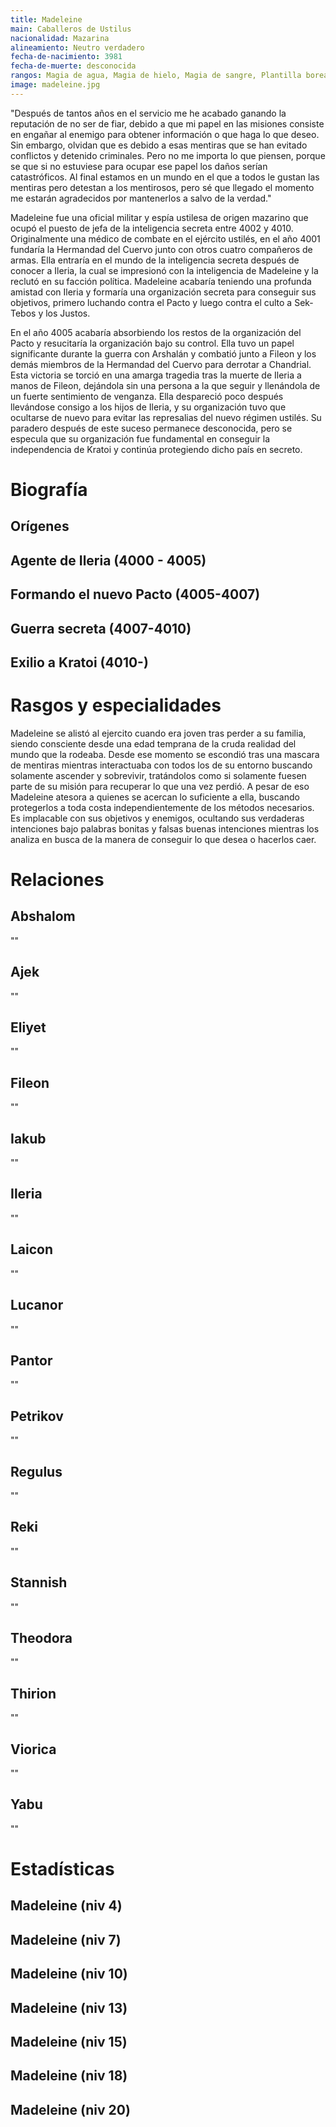 ```yaml
---
title: Madeleine
main: Caballeros de Ustilus
nacionalidad: Mazarina
alineamiento: Neutro verdadero
fecha-de-nacimiento: 3981
fecha-de-muerte: desconocida
rangos: Magia de agua, Magia de hielo, Magia de sangre, Plantilla boreal, Influenciar
image: madeleine.jpg
---
```


"Después de tantos años en el servicio me he acabado ganando la reputación de no ser de fiar, debido a que mi papel en las misiones consiste en engañar al enemigo para obtener información o que haga lo que deseo. Sin embargo, olvidan que es debido a esas mentiras que se han evitado conflictos y detenido criminales. Pero no me importa lo que piensen, porque se que si no estuviese para ocupar ese papel los daños serían catastróficos. Al final estamos en un mundo en el que a todos le gustan las mentiras pero detestan a los mentirosos, pero sé que llegado el momento me estarán agradecidos por mantenerlos a salvo de la verdad."

Madeleine fue una oficial militar y espía ustilesa de origen mazarino que ocupó el puesto de jefa de la inteligencia secreta entre 4002 y 4010. Originalmente una médico de combate en el ejército ustilés, en el año 4001 fundaría la Hermandad del Cuervo junto con otros cuatro compañeros de armas. Ella entraría en el mundo de la inteligencia secreta después de conocer a Ileria, la cual se impresionó con la inteligencia de Madeleine y la reclutó en su facción política. Madeleine acabaría teniendo una profunda amistad con Ileria y formaría una organización secreta para conseguir sus objetivos, primero luchando contra el Pacto y luego contra el culto a Sek-Tebos y los Justos. 

En el año 4005 acabaría absorbiendo los restos de la organización del Pacto y resucitaría la organización bajo su control. Ella tuvo un papel significante durante la guerra con Arshalán y combatió junto a Fileon y los demás miembros de la Hermandad del Cuervo para derrotar a Chandrial. Esta victoria se torció en una amarga tragedia tras la muerte de Ileria a manos de Fileon, dejándola sin una persona a la que seguir y llenándola de un fuerte sentimiento de venganza. Ella despareció poco después llevándose consigo a los hijos de Ileria, y su organización tuvo que ocultarse de nuevo para evitar las represalias del nuevo régimen ustilés. Su paradero después de este suceso permanece desconocida, pero se especula que su organización fue fundamental en conseguir la independencia de Kratoi y continúa protegiendo dicho país en secreto.

# Biografía

## Orígenes



## Agente de Ileria (4000 - 4005)



## Formando el nuevo Pacto (4005-4007)



## Guerra secreta (4007-4010)



## Exilio a Kratoi (4010-)



# Rasgos y especialidades

Madeleine se alistó al ejercito cuando era joven tras perder a su familia, siendo consciente desde una edad temprana de la cruda realidad del mundo que la rodeaba. Desde ese momento se escondió tras una mascara de mentiras mientras interactuaba con todos los de su entorno buscando solamente ascender y sobrevivir, tratándolos como si solamente fuesen parte de su misión para recuperar lo que una vez perdió. A pesar de eso Madeleine atesora a quienes se acercan lo suficiente a ella, buscando protegerlos a toda costa independientemente de los métodos necesarios. Es implacable con sus objetivos y enemigos, ocultando sus verdaderas intenciones bajo palabras bonitas y falsas buenas intenciones mientras los analiza en busca de la manera de conseguir lo que desea o hacerlos caer.

# Relaciones

## Abshalom

""

## Ajek

""

## Eliyet

""

## Fileon

""

## Iakub

""

## Ileria

""

## Laicon

""

## Lucanor

""

## Pantor

""

## Petrikov

""

## Regulus

""

## Reki

""

## Stannish

""

## Theodora

""

## Thirion

""

## Viorica

""

## Yabu

""

# Estadísticas

## Madeleine (niv 4)

## Madeleine (niv 7)

## Madeleine (niv 10)

## Madeleine (niv 13)

## Madeleine (niv 15)

## Madeleine (niv 18)

## Madeleine (niv 20)













